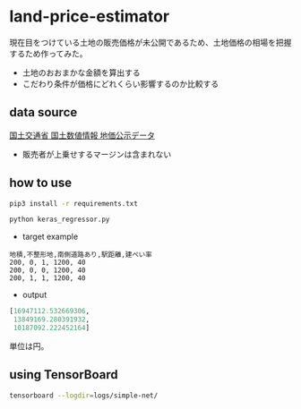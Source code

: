 # land-price-estimator

現在目をつけている土地の販売価格が未公開であるため、土地価格の相場を把握するため作ってみた。
- 土地のおおまかな金額を算出する
- こだわり条件が価格にどれくらい影響するのか比較する

## data source
[国土交通省 国土数値情報 地価公示データ](http://nlftp.mlit.go.jp/ksj/gml/datalist/KsjTmplt-L01-v2_3.html)
- 販売者が上乗せするマージンは含まれない

## how to use
```bash
pip3 install -r requirements.txt

python keras_regressor.py
```

- target example
```csv
地積,不整形地,南側道路あり,駅距離,建ぺい率
200, 0, 1, 1200, 40
200, 0, 0, 1200, 40
200, 1, 1, 1200, 40
```

- output
```python
[16947112.532669306,
 13849169.280391932,
 10187092.222452164]
```
単位は円。

## using TensorBoard
```bash
tensorboard --logdir=logs/simple-net/
```
